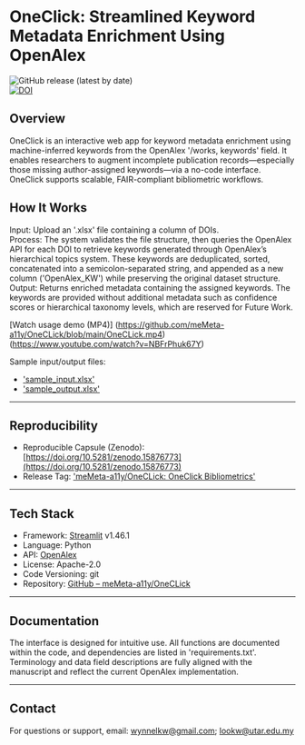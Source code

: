 # OneClick: Streamlined Keyword Metadata Enrichment Using OpenAlex  
![GitHub release (latest by date)](https://img.shields.io/github/v/release/meMeta-a11y/OneCLick)  
[![DOI](https://zenodo.org/badge/DOI/10.5281/zenodo.15876773.svg)](https://doi.org/10.5281/zenodo.15876773)  

## Overview  
OneClick is an interactive web app for keyword metadata enrichment using machine-inferred keywords from the OpenAlex '/works, keywords' field. It enables researchers to augment incomplete publication records—especially those missing author-assigned keywords—via a no-code interface. OneClick supports scalable, FAIR-compliant bibliometric workflows.  

## How It Works  
Input: Upload an '.xlsx' file containing a column of DOIs.  
Process: The system validates the file structure, then queries the OpenAlex API for each DOI to retrieve keywords generated through OpenAlex’s hierarchical topics system. These keywords are deduplicated, sorted, concatenated into a semicolon-separated string, and appended as a new column ('OpenAlex_KW') while preserving the original dataset structure.  
Output: Returns enriched metadata containing the assigned keywords. The keywords are provided without additional metadata such as confidence scores or hierarchical taxonomy levels, which are reserved for Future Work.  

[Watch usage demo (MP4)]
(https://github.com/meMeta-a11y/OneCLick/blob/main/OneCLick.mp4)  
(https://www.youtube.com/watch?v=NBFrPhuk67Y)

Sample input/output files:  
- ['sample_input.xlsx'](https://github.com/meMeta-a11y/OneCLick/blob/389148f5bce7c6bc934479c38bede7518182d932/input%20file.xlsx)  
- ['sample_output.xlsx'](https://github.com/meMeta-a11y/OneCLick/blob/389148f5bce7c6bc934479c38bede7518182d932/openalex_keywords.xlsx)  

---

## Reproducibility  
- Reproducible Capsule (Zenodo): [https://doi.org/10.5281/zenodo.15876773](https://doi.org/10.5281/zenodo.15876773)  
- Release Tag: ['meMeta-a11y/OneCLick: OneClick Bibliometrics'](https://github.com/meMeta-a11y/OneCLick/releases)  

---

## Tech Stack  
- Framework: [Streamlit](https://streamlit.io) v1.46.1  
- Language: Python  
- API: [OpenAlex](https://openalex.org)  
- License: Apache-2.0  
- Code Versioning: git  
- Repository: [GitHub – meMeta-a11y/OneCLick](https://github.com/meMeta-a11y/OneCLick)  

---

## Documentation  
The interface is designed for intuitive use. All functions are documented within the code, and dependencies are listed in 'requirements.txt'. Terminology and data field descriptions are fully aligned with the manuscript and reflect the current OpenAlex implementation.  

---

## Contact  
For questions or support, email: wynnelkw@gmail.com; lookw@utar.edu.my
